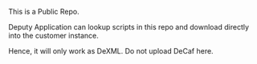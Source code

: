 This is a Public Repo.

Deputy Application can lookup scripts in this repo and download directly into the customer instance.

Hence, it will only work as DeXML. Do not upload DeCaf here.
